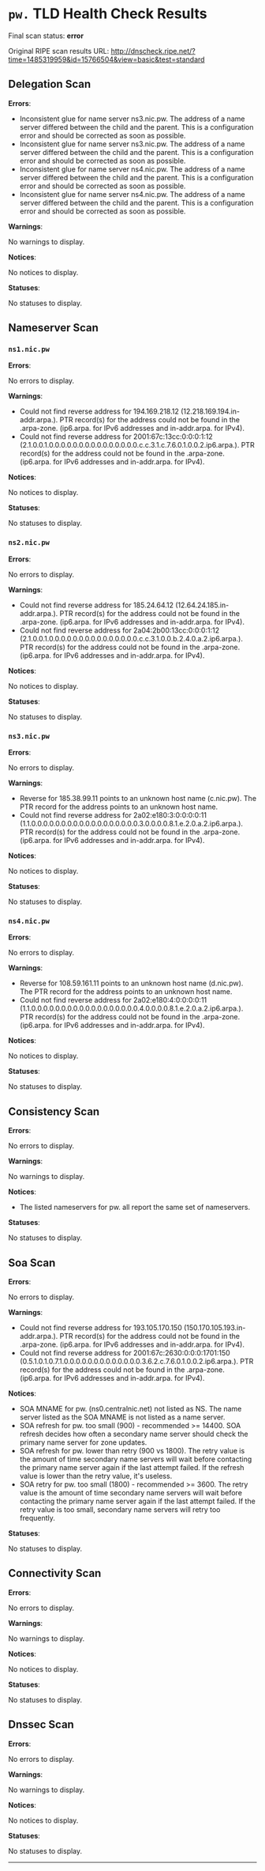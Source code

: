# `pw.` TLD Health Check Results

Final scan status: **error** 

Original RIPE scan results URL: http://dnscheck.ripe.net/?time=1485319959&id=15766504&view=basic&test=standard

## Delegation Scan

**Errors**:

* Inconsistent glue for name server ns3.nic.pw. The address of a name server differed between the child and the parent.  This is a configuration error and should be corrected as soon as possible.
* Inconsistent glue for name server ns3.nic.pw. The address of a name server differed between the child and the parent.  This is a configuration error and should be corrected as soon as possible.
* Inconsistent glue for name server ns4.nic.pw. The address of a name server differed between the child and the parent.  This is a configuration error and should be corrected as soon as possible.
* Inconsistent glue for name server ns4.nic.pw. The address of a name server differed between the child and the parent.  This is a configuration error and should be corrected as soon as possible.

**Warnings**:

No warnings to display.

**Notices**:

No notices to display.

**Statuses**:

No statuses to display.

## Nameserver Scan

### `ns1.nic.pw`

**Errors**:

No errors to display.

**Warnings**:

* Could not find reverse address for 194.169.218.12 (12.218.169.194.in-addr.arpa.). PTR record(s) for the address could not be found in the .arpa-zone. (ip6.arpa. for IPv6 addresses and in-addr.arpa. for IPv4).
* Could not find reverse address for 2001:67c:13cc:0:0:0:1:12 (2.1.0.0.1.0.0.0.0.0.0.0.0.0.0.0.0.0.0.0.c.c.3.1.c.7.6.0.1.0.0.2.ip6.arpa.). PTR record(s) for the address could not be found in the .arpa-zone. (ip6.arpa. for IPv6 addresses and in-addr.arpa. for IPv4).

**Notices**:

No notices to display.

**Statuses**:

No statuses to display.

### `ns2.nic.pw`

**Errors**:

No errors to display.

**Warnings**:

* Could not find reverse address for 185.24.64.12 (12.64.24.185.in-addr.arpa.). PTR record(s) for the address could not be found in the .arpa-zone. (ip6.arpa. for IPv6 addresses and in-addr.arpa. for IPv4).
* Could not find reverse address for 2a04:2b00:13cc:0:0:0:1:12 (2.1.0.0.1.0.0.0.0.0.0.0.0.0.0.0.0.0.0.0.c.c.3.1.0.0.b.2.4.0.a.2.ip6.arpa.). PTR record(s) for the address could not be found in the .arpa-zone. (ip6.arpa. for IPv6 addresses and in-addr.arpa. for IPv4).

**Notices**:

No notices to display.

**Statuses**:

No statuses to display.

### `ns3.nic.pw`

**Errors**:

No errors to display.

**Warnings**:

* Reverse for 185.38.99.11 points to an unknown host name (c.nic.pw). The PTR record for the address points to an unknown host name.
* Could not find reverse address for 2a02:e180:3:0:0:0:0:11 (1.1.0.0.0.0.0.0.0.0.0.0.0.0.0.0.0.0.0.0.3.0.0.0.0.8.1.e.2.0.a.2.ip6.arpa.). PTR record(s) for the address could not be found in the .arpa-zone. (ip6.arpa. for IPv6 addresses and in-addr.arpa. for IPv4).

**Notices**:

No notices to display.

**Statuses**:

No statuses to display.

### `ns4.nic.pw`

**Errors**:

No errors to display.

**Warnings**:

* Reverse for 108.59.161.11 points to an unknown host name (d.nic.pw). The PTR record for the address points to an unknown host name.
* Could not find reverse address for 2a02:e180:4:0:0:0:0:11 (1.1.0.0.0.0.0.0.0.0.0.0.0.0.0.0.0.0.0.0.4.0.0.0.0.8.1.e.2.0.a.2.ip6.arpa.). PTR record(s) for the address could not be found in the .arpa-zone. (ip6.arpa. for IPv6 addresses and in-addr.arpa. for IPv4).

**Notices**:

No notices to display.

**Statuses**:

No statuses to display.

## Consistency Scan

**Errors**:

No errors to display.

**Warnings**:

No warnings to display.

**Notices**:

* The listed nameservers for pw. all report the same set of nameservers.

**Statuses**:

No statuses to display.

## Soa Scan

**Errors**:

No errors to display.

**Warnings**:

* Could not find reverse address for 193.105.170.150 (150.170.105.193.in-addr.arpa.). PTR record(s) for the address could not be found in the .arpa-zone. (ip6.arpa. for IPv6 addresses and in-addr.arpa. for IPv4).
* Could not find reverse address for 2001:67c:2630:0:0:0:1701:150 (0.5.1.0.1.0.7.1.0.0.0.0.0.0.0.0.0.0.0.0.0.3.6.2.c.7.6.0.1.0.0.2.ip6.arpa.). PTR record(s) for the address could not be found in the .arpa-zone. (ip6.arpa. for IPv6 addresses and in-addr.arpa. for IPv4).

**Notices**:

* SOA MNAME for pw. (ns0.centralnic.net) not listed as NS. The name server listed as the SOA MNAME is not listed as a name server.
* SOA refresh for pw. too small (900) - recommended >= 14400. SOA refresh decides how often a secondary name server should check the primary name server for zone updates.
* SOA refresh for pw. lower than retry (900 vs 1800). The retry value is the amount of time secondary name servers will wait before contacting the primary name server again if the last attempt failed.  If the refresh value is lower than the retry value, it's useless.
* SOA retry for pw. too small (1800) - recommended >= 3600. The retry value is the amount of time secondary name servers will wait before contacting the primary name server again if the last attempt failed. If the retry value is too small, secondary name servers will retry too frequently.

**Statuses**:

No statuses to display.

## Connectivity Scan

**Errors**:

No errors to display.

**Warnings**:

No warnings to display.

**Notices**:

No notices to display.

**Statuses**:

No statuses to display.

## Dnssec Scan

**Errors**:

No errors to display.

**Warnings**:

No warnings to display.

**Notices**:

No notices to display.

**Statuses**:

No statuses to display.


---
